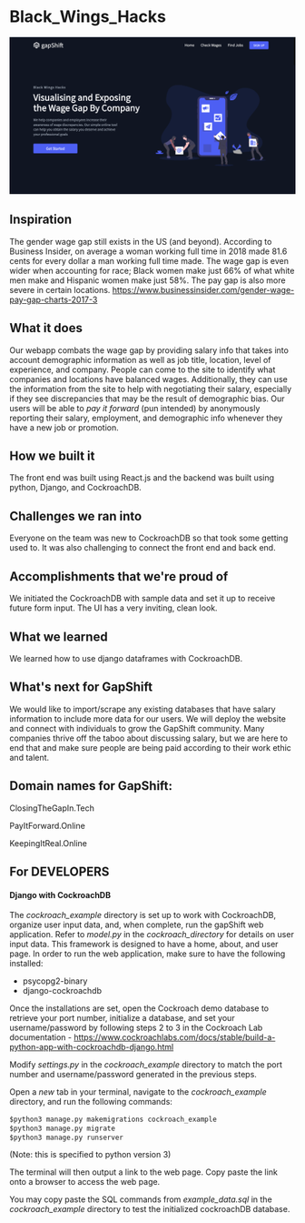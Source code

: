 # Black_Wings_Hacks
<img src="./images/GapShift_01.png">

## Inspiration
The gender wage gap still exists in the US (and beyond). According to Business Insider, on average a woman working full time in 2018 made 81.6 cents for every dollar a man working full time made. The wage gap is even wider when accounting for race; Black women make just 66% of what white men make and Hispanic women make just 58%. The pay gap is also more severe in certain locations.
https://www.businessinsider.com/gender-wage-pay-gap-charts-2017-3

## What it does
Our webapp combats the wage gap by providing salary info that takes into account demographic information as well as job title, location, level of experience, and company. People can come to the site to identify what companies and locations have balanced wages. Additionally, they can use the information from the site to help with negotiating their salary, especially if they see discrepancies that may be the result of demographic bias. Our users will be able to _pay it forward_ (pun intended) by anonymously reporting their salary, employment, and demographic info whenever they have a new job or promotion. 

## How we built it
The front end was built using React.js and the backend was built using python, Django, and CockroachDB.

## Challenges we ran into
Everyone on the team was new to CockroachDB so that took some getting used to. It was also challenging to connect the front end and back end.

## Accomplishments that we're proud of
We initiated the CockroachDB with sample data and set it up to receive future form input. The UI has a very inviting, clean look.

## What we learned
We learned how to use django dataframes with CockroachDB. 

## What's next for GapShift
We would like to import/scrape any existing databases that have salary information to include more data for our users. We will deploy the website and connect with individuals to grow the GapShift community. Many companies thrive off the taboo about discussing salary, but we are here to end that and make sure people are being paid according to their work ethic and talent.

## Domain names for GapShift:
ClosingTheGapIn.Tech

PayItForward.Online

KeepingItReal.Online


## For DEVELOPERS
#### Django with CockroachDB

The *cockroach_example* directory is set up to work with CockroachDB, organize user input data, and, when complete, run the gapShift web application.
Refer to _model.py_ in the _cockroach_directory_ for details on user input data. This framework is designed to have a home, about, and user page.
In order to run the web application, make sure to have the following installed: 

- psycopg2-binary
- django-cockroachdb

Once the installations are set, open the Cockroach demo database to retrieve your port number, initialize a database, and set your username/password by following steps 2 to 3 in the Cockroach Lab documentation - https://www.cockroachlabs.com/docs/stable/build-a-python-app-with-cockroachdb-django.html

Modify _settings.py_ in the _cockroach_example_ directory to match the port number and username/password generated in the previous steps.

Open a _new_ tab in your terminal, navigate to the _cockroach_example_ directory, and run the following commands: 

```
$python3 manage.py makemigrations cockroach_example
$python3 manage.py migrate
$python3 manage.py runserver
```

(Note: this is specified to python version 3)

The terminal will then output a link to the web page. 
Copy paste the link onto a browser to access the web page. 

You may copy paste the SQL commands from _example_data.sql_ in the _cockroach_example_ directory to test the initialized cockroachDB database.
